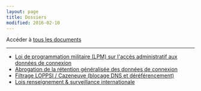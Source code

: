 ```yaml
---
layout: page
title: Dossiers
modified: 2016-02-10
---
```



Accéder à [tous les documents](/recours/)

-----------

 - [Loi de programmation militaire (LPM) sur l'accès administratif aux données de connexion][lpm]
 - [Abrogation de la rétention généralisée des données de connexion][abrogationretention]
 - [Filtrage LOPPSI / Cazeneuve (blocage DNS et déréférencement)][filtragecazeneuve]
 - [Lois renseignement & surveillance internationale][renseignement]


[abrogationretention]: /dossiers/abrogationretention/
[filtragecazeneuve]: /dossiers/filtragecazeneuve/
[lpm]: /dossiers/lpm/
[renseignement]: /dossiers/renseignement/


